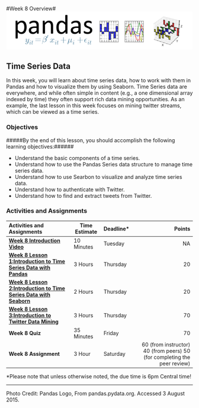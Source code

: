 #Week 8 Overview#
![Pandas logo](images/pandas_logo.png)
## Time Series Data ##

In this week, you will learn about time series data, how to work with them in Pandas and how to visualize them by using Seaborn. Time Series data are everywhere, and while often simple in content (e.g., a one dimensional array indexed by time) they often support rich data mining opportunities. As an example, the last lesson in this week focuses on mining twitter streams, which can be viewed as a time series.

### Objectives ###

#####By the end of this lesson, you should accomplish the following learning objectives:######

- Understand the basic components of a time series.
- Understand how to use the Pandas Series data structure to manage time series data.
- Understand how to use Searbon to visualize and analyze time series data.
- Understand how to authenticate with Twitter.
- Understand how to find and extract tweets  from Twitter.


### Activities and Assignments ###

|Activities and Assignments | Time Estimate | Deadline* | Points|
|:------| -----|-------|----------:|
|**[Week 8 Introduction Video](https://mediaspace.illinois.edu/media/Week+Eight/1_hib4j232)**|10 Minutes|Tuesday|NA|
|**[Week 8 Lesson 1:Introduction to Time Series Data with Pandas](lesson1.md)**| 3 Hours |Thursday| 20|
|**[Week 8 Lesson 2:Introduction to Time Series Data with Seaborn](lesson2.md)**| 2 Hours | Thursday | 20 |
|**[Week 8 Lesson 3:Introduction to Twitter Data Mining](lesson3.md)**| 3 Hours | Thursday| 70 |
|**Week 8 Quiz**| 35 Minutes | Friday | 70|
|**Week 8 Assignment**| 3 Hour | Saturday | 60 (from instructor) 40 (from peers) 50 (for completing the peer review) | 

*Please note that unless otherwise noted, the due time is 6pm Central time!

----------

Photo Credit: Pandas Logo, From pandas.pydata.org. Accessed 3 August 2015.
